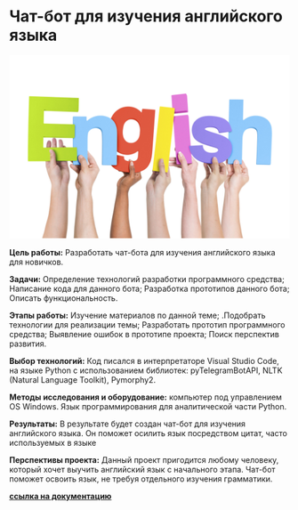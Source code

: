# Чат-бот для изучения английского языка

![photo-fefuu-33.jpg](/photo-fefuu-33.jpg)

**Цель работы:** Разработать чат-бота для изучения английского языка для новичков.

**Задачи:** Определение технологий разработки программного средства; Написание кода для данного бота; Разработка прототипов данного бота; Описать функциональность.

**Этапы работы:** Изучение материалов по данной теме; .Подобрать технологии для реализации темы; Разработать прототип программного средства; Выявление ошибок в прототипе проекта; Поиск перспектив развития.

**Выбор технологий:** Код писался в интерпретаторе Visual Studio Code, на языке Python с использованием библиотек: pyTelegramBotAPI, NLTK (Natural Language Toolkit), Pymorphy2.

**Методы исследования и оборудование:** компьютер под управлением OS Windows. Язык программирования для аналитической части Python. 

**Результаты:** В результате будет создан чат-бот для  изучения английского языка. Он поможет осилить язык посредством цитат, часто используемых в языке

**Перспективы проекта:** Данный проект пригодится любому человеку, который хочет выучить английский язык с начального этапа. Чат-бот поможет освоить язык, не  требуя отдельного изучения грамматики.

[**ссылка на документацию**](Проект/)
